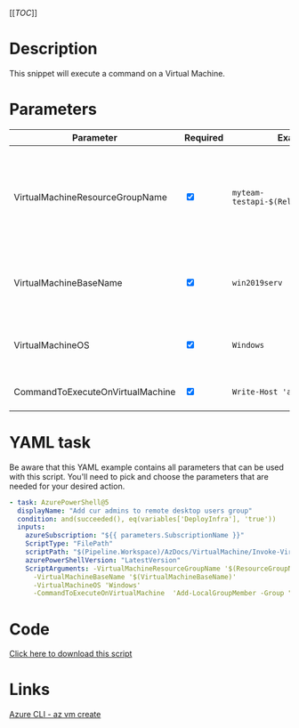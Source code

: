 [[_TOC_]]

# Description

This snippet will execute a command on a Virtual Machine.

# Parameters

| Parameter                        | Required                        | Example Value                               | Description                                                              |
| -------------------------------- | ------------------------------- | ------------------------------------------- | ------------------------------------------------------------------------ |
| VirtualMachineResourceGroupName  | <input type="checkbox" checked> | `myteam-testapi-$(Release.EnvironmentName)` | The name of the resource group where the virtual machine will reside in. |
| VirtualMachineBaseName           | <input type="checkbox" checked> | `win2019serv`                               | Prefix of the vm name, example `winsrv` for `winsrv01`                   |
| VirtualMachineOS                 | <input type="checkbox" checked> | `Windows`                                   | Type of OS the virtual has. Can be `Windows` or `Linux`                  |
| CommandToExecuteOnVirtualMachine | <input type="checkbox" checked> | `Write-Host 'abba'`                         | The script to run on the VM                                              |

# YAML task

Be aware that this YAML example contains all parameters that can be used with this script. You'll need to pick and choose the parameters that are needed for your desired action.

```yaml
- task: AzurePowerShell@5
  displayName: "Add cur admins to remote desktop users group"
  condition: and(succeeded(), eq(variables['DeployInfra'], 'true'))
  inputs:
    azureSubscription: "${{ parameters.SubscriptionName }}"
    ScriptType: "FilePath"
    scriptPath: "$(Pipeline.Workspace)/AzDocs/VirtualMachine/Invoke-Virtual-Machine-Command.ps1"
    azurePowerShellVersion: "LatestVersion"
    ScriptArguments: -VirtualMachineResourceGroupName '$(ResourceGroupName)'
      -VirtualMachineBaseName '$(VirtualMachineBaseName)'
      -VirtualMachineOS 'Windows'
      -CommandToExecuteOnVirtualMachine  'Add-LocalGroupMember -Group "Remote Desktop Users" -Member "$(DomainAdminGroup)"'
```

# Code

[Click here to download this script](../../../../../src/VirtualMachine/Create-Virtual-Machine-From-Image.ps1)

# Links

[Azure CLI - az vm create](https://docs.microsoft.com/en-us/cli/azure/vm?view=azure-cli-latest#az_vm_create)
